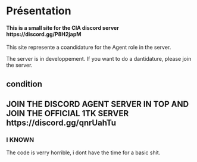 # Présentation

<h4>This is a small site for the CIA discord server https://discord.gg/P8H2japM</h4>
<p>This site represente a coandidature for the Agent role in the server.</p>
<label>The server is in developpement. If you want to do a dantidature, please join the server.<label>

## condition

<h2>JOIN THE DISCORD AGENT SERVER IN TOP AND JOIN THE OFFICIAL 1TK SERVER https://discord.gg/qnrUahTu</h2>

### I KNOWN

The code is verry horrible, i dont have the time for a basic shit.